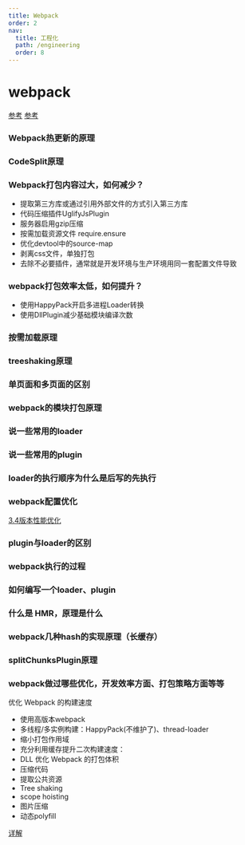 ```yaml
---
title: Webpack
order: 2
nav:
  title: 工程化
  path: /engineering
  order: 8
---
```


# webpack
[参考](https://juejin.cn/post/6844904007362674701)
[参考](https://juejin.cn/post/6844904094281236487)

### Webpack热更新的原理

### CodeSplit原理

### Webpack打包内容过大，如何减少？
- 提取第三方库或通过引用外部文件的方式引入第三方库
- 代码压缩插件UglifyJsPlugin
- 服务器启用gzip压缩
- 按需加载资源文件 require.ensure
- 优化devtool中的source-map
- 剥离css文件，单独打包
- 去除不必要插件，通常就是开发环境与生产环境用同一套配置文件导致

### webpack打包效率太低，如何提升？
- 使用HappyPack开启多进程Loader转换
- 使用DllPlugin减少基础模块编译次数

### 按需加载原理

### treeshaking原理 

### 单页面和多页面的区别

### webpack的模块打包原理

### 说一些常用的loader

### 说一些常用的plugin

### loader的执行顺序为什么是后写的先执行

### webpack配置优化
[3.4版本性能优化](https://juejin.cn/post/6844903651291447309)

### plugin与loader的区别

### webpack执行的过程

### 如何编写一个loader、plugin

### 什么是 HMR，原理是什么

### webpack几种hash的实现原理（长缓存）

### splitChunksPlugin原理

### webpack做过哪些优化，开发效率方面、打包策略方面等等
优化 Webpack 的构建速度
- 使用高版本webpack
- 多线程/多实例构建：HappyPack(不维护了)、thread-loader
- 缩小打包作用域
- 充分利用缓存提升二次构建速度：
- DLL
优化 Webpack 的打包体积
- 压缩代码
- 提取公共资源
- Tree shaking
- scope hoisting
- 图片压缩
- 动态polyfill

[详解](https://github.com/lgwebdream/FE-Interview/issues/25)